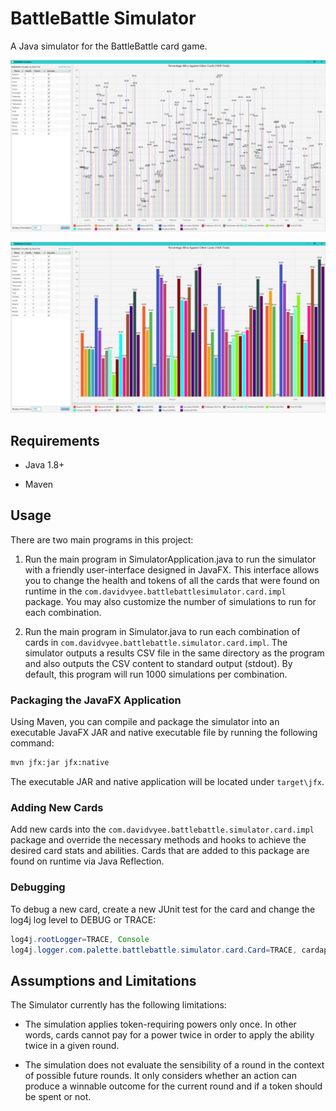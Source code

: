 # BattleBattle Simulator

A Java simulator for the BattleBattle card game.

![Simulator JavaFX Application](screenshot1.png?raw=true)

![Simulator JavaFX Application](screenshot2.png?raw=true)

## Requirements

* Java 1.8+

* Maven 

## Usage

There are two main programs in this project:

1. Run the main program in SimulatorApplication.java to run the simulator with a friendly user-interface designed in JavaFX. This interface allows you to change the health and tokens of all the cards that were found on runtime in the `com.davidvyee.battlebattlesimulator.card.impl` package. You may also customize the number of simulations to run for each combination.

2. Run the main program in Simulator.java to run each combination of cards in `com.davidvyee.battlebattle.simulator.card.impl`. The simulator outputs a results CSV file in the same directory as the program and also outputs the CSV content to standard output (stdout). By default, this program will run 1000 simulations per combination.

### Packaging the JavaFX Application

Using Maven, you can compile and package the simulator into an executable JavaFX JAR and native executable file by running the following command:

```xml
mvn jfx:jar jfx:native
```

The executable JAR and native application will be located under `target\jfx`.

### Adding New Cards

Add new cards into the `com.davidvyee.battlebattle.simulator.card.impl` package and override the necessary methods and hooks to achieve the desired card stats and abilities. Cards that are added to this package are found on runtime via Java Reflection.

### Debugging

To debug a new card, create a new JUnit test for the card and change the log4j log level to DEBUG or TRACE:

```java
log4j.rootLogger=TRACE, Console
log4j.logger.com.palette.battlebattle.simulator.card.Card=TRACE, cardappender
```

## Assumptions and Limitations

The Simulator currently has the following limitations:

* The simulation applies token-requiring powers only once. In other words, cards cannot pay for a power twice in order to apply the ability twice in a given round.

* The simulation does not evaluate the sensibility of a round in the context of possible future rounds. It only considers whether an action can produce a winnable outcome for the current round and if a token should be spent or not.

